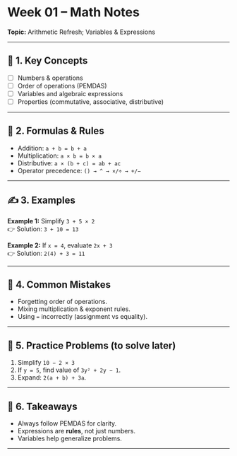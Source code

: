 # Week 01 – Math Notes
**Topic:** Arithmetic Refresh; Variables & Expressions  

---

## 📖 1. Key Concepts
- [ ] Numbers & operations  
- [ ] Order of operations (PEMDAS)  
- [ ] Variables and algebraic expressions  
- [ ] Properties (commutative, associative, distributive)  

---

## 🧮 2. Formulas & Rules
- Addition: `a + b = b + a`  
- Multiplication: `a × b = b × a`  
- Distributive: `a × (b + c) = ab + ac`  
- Operator precedence: `() → ^ → ×/÷ → +/−`  

---


## ✍️ 3. Examples
**Example 1:** Simplify `3 + 5 × 2`  
👉 Solution: `3 + 10 = 13`  

**Example 2:** If `x = 4`, evaluate `2x + 3`  
👉 Solution: `2(4) + 3 = 11`  

---

## 📝 4. Common Mistakes
- Forgetting order of operations.  
- Mixing multiplication & exponent rules.  
- Using `=` incorrectly (assignment vs equality).  

---

## 🔗 5. Practice Problems (to solve later)
1. Simplify `10 − 2 × 3`  
2. If `y = 5`, find value of `3y² + 2y − 1`.  
3. Expand: `2(a + b) + 3a`.  

---

## 🎯 6. Takeaways
- Always follow PEMDAS for clarity.  
- Expressions are **rules**, not just numbers.  
- Variables help generalize problems.  

---
